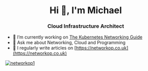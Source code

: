<h1 align="center">Hi 👋, I'm Michael</h1>
<h3 align="center">Cloud Infrastructure Architect</h3>


- 🔭 I’m currently working on [The Kubernetes Networking Guide](https://k8s.networkop.co.uk/)
- 💬 Ask me about Networking, Cloud and Programming
- 📝 I regularly write articles on [https://networkop.co.uk](https://networkop.co.uk)



<p align="left"> 
<a href="https://twitter.com/networkop1" target="blank"><img src="https://img.shields.io/twitter/follow/networkop1?logo=twitter&style=for-the-badge" alt="networkop1" /></a> </p>




